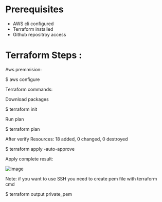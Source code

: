 
# Prerequisites

- AWS cli configured
- Terraform installed
- Github repositroy access



# Terraform Steps : 

Aws premmision:

$ aws configure

Terraform commands:

Download packages

$ terraform init

Run plan

$ terraform plan

After verify Resources: 18 added, 0 changed, 0 destroyed

$ terraform apply -auto-approve

Apply complete result:

![image](https://github.com/dinghy-e2e/GreenRoad/assets/103927731/ccad42dc-d45a-42bf-9ff3-49e56eb34010)

Note:
if you want to use SSH you need to create pem file with terraform cmd

$ terraform output private_pem
